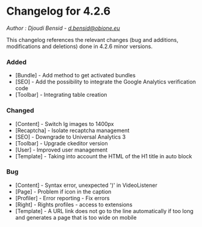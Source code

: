 # Changelog for 4.2.6

*Author : Djoudi Bensid - <d.bensid@obione.eu>*

This changelog references the relevant changes (bug and additions, modifications and deletions) done in 4.2.6 minor versions.

### Added
- [Bundle] - Add method to get activated bundles
- [SEO] - Add the possibility to integrate the Google Analytics verification code
- [Toolbar] - Integrating table creation

### Changed
- [Content] - Switch lg images to 1400px
- [Recaptcha] - Isolate recaptcha management
- [SEO] - Downgrade to Universal Analytics 3
- [Toolbar] - Upgrade ckeditor version
- [User] - Improved user management
- [Template] - Taking into account the HTML of the H1 title in auto block

### Bug
- [Content] - Syntax error, unexpected ')' in VideoListener
- [Page] - Problem if icon in the caption
- [Profiler] - Error reporting - Fix errors
- [Right] - Rights profiles - access to extensions
- [Template] - A URL link does not go to the line automatically if too long and generates a page that is too wide on mobile